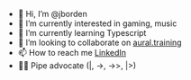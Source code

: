 - 👋 Hi, I’m @jborden
- 👀 I’m currently interested in gaming, music
- 🌱 I’m currently learning Typescript
- 💞️ I’m looking to collaborate on [aural.training](https://github.com/jborden/aural.training)
- 📫 How to reach me [LinkedIn](https://www.linkedin.com/in/james-michael-borden/)
- 🚰🔧 Pipe advocate (|, ->, ->>, |>)
<!---
jborden/jborden is a ✨ special ✨ repository because its `README.md` (this file) appears on your GitHub profile.
You can click the Preview link to take a look at your changes.
--->
